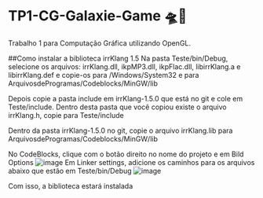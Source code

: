 # TP1-CG-Galaxie-Game 🛸🔫
Trabalho 1 para Computação Gráfica utilizando OpenGL.


##Como instalar a biblioteca irrKlang 1.5
Na pasta Teste/bin/Debug, selecione os arquivos:
irrKlang.dll, ikpMP3.dll, ikpFlac.dll, libirrKlang.a e libirrKlang.def
e copie-os para /Windows/System32 e para ArquivosdeProgramas/Codeblocks/MinGW/lib

Depois copie a pasta include em irrKlang-1.5.0 que está no git e cole em Teste/include.
Dentro desta pasta que você copiou existe o arquivo irrKlang.h, copie para Teste/include

Dentro da pasta irrKlang-1.5.0 no git, copie o arquivo irrKlang.lib para ArquivosdeProgramas/Codeblocks/MinGW/lib

No CodeBlocks, clique com o botão direito no nome do projeto e em Bild Options
![image](https://user-images.githubusercontent.com/93343614/169708904-2c6c1f58-b7ae-4a84-bef9-14fa625ea806.png)
Em Linker settings, adicione os caminhos para os arquivos abaixo que estão em Teste/bin/Debug
![image](https://user-images.githubusercontent.com/93343614/169708954-fe9f9142-3bed-43a1-9abe-8195a7270fc8.png)

Com isso, a biblioteca estará instalada
